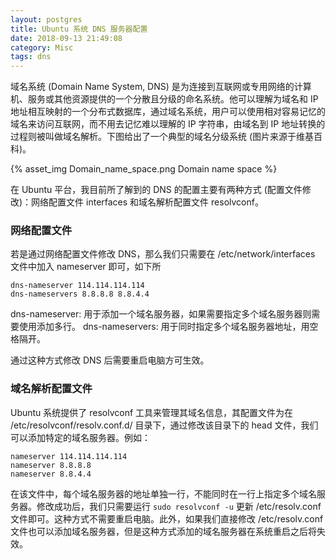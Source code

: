 ```yaml
---
layout: postgres
title: Ubuntu 系统 DNS 服务器配置
date: 2018-09-13 21:49:08
category: Misc
tags: dns
---
```


域名系统 (Domain Name System, DNS) 是为连接到互联网或专用网络的计算机、服务或其他资源提供的一个分散且分级的命名系统。他可以理解为域名和 IP 地址相互映射的一个分布式数据库，通过域名系统，用户可以使用相对容易记忆的域名来访问互联网，而不用去记忆难以理解的 IP 字符串，由域名到 IP 地址转换的过程则被叫做域名解析。下图给出了一个典型的域名分级系统 (图片来源于维基百科)。

{% asset_img Domain_name_space.png Domain name space %}

在 Ubuntu 平台，我目前所了解到的 DNS 的配置主要有两种方式 (配置文件修改)：网络配置文件 interfaces 和域名解析配置文件 resolvconf。

<!-- more -->

### 网络配置文件

若是通过网络配置文件修改 DNS，那么我们只需要在 /etc/network/interfaces 文件中加入 nameserver 即可，如下所

``` text
dns-nameserver 114.114.114.114
dns-nameservers 8.8.8.8 8.8.4.4
```

dns-nameserver: 用于添加一个域名服务器，如果需要指定多个域名服务器则需要使用添加多行。
dns-nameservers: 用于同时指定多个域名服务器地址，用空格隔开。

通过这种方式修改 DNS 后需要重启电脑方可生效。

### 域名解析配置文件

Ubuntu 系统提供了 resolvconf 工具来管理其域名信息，其配置文件为在 /etc/resolvconf/resolv.conf.d/ 目录下，通过修改该目录下的 head 文件，我们可以添加特定的域名服务器。例如：

``` text
nameserver 114.114.114.114
nameserver 8.8.8.8
nameserver 8.8.4.4
```

在该文件中，每个域名服务器的地址单独一行，不能同时在一行上指定多个域名服务器。修改成功后，我们只需要运行 `sudo resolvconf -u` 更新 /etc/resolv.conf 文件即可。这种方式不需要重启电脑。此外，如果我们直接修改 /etc/resolv.conf 文件也可以添加域名服务器，但是这种方式添加的域名服务器在系统重启之后将失效。
